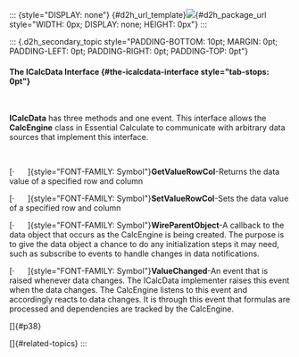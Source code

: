 ::: {style="DISPLAY: none"}
[](ms-xhelp:///?Id=d2h_url_template){#d2h_url_template}![](!package_url!){#d2h_package_url style="WIDTH: 0px; DISPLAY: none; HEIGHT: 0px"}
:::

::: {.d2h_secondary_topic style="PADDING-BOTTOM: 10pt; MARGIN: 0pt; PADDING-LEFT: 0pt; PADDING-RIGHT: 0pt; PADDING-TOP: 0pt"}
#### The ICalcData Interface {#the-icalcdata-interface style="tab-stops: 0pt"}

 

**ICalcData** has three methods and one event. This interface allows the **CalcEngine** class in Essential Calculate to communicate with arbitrary data sources that implement this interface.

 

[·      ]{style="FONT-FAMILY: Symbol"}**GetValueRowCol**-Returns the data value of a specified row and column

[·      ]{style="FONT-FAMILY: Symbol"}**SetValueRowCol**-Sets the data value of a specified row and column

[·      ]{style="FONT-FAMILY: Symbol"}**WireParentObject**-A callback to the data object that occurs as the CalcEngine is being created. The purpose is to give the data object a chance to do any initialization steps it may need, such as subscribe to events to handle changes in data notifications.

[·      ]{style="FONT-FAMILY: Symbol"}**ValueChanged**-An event that is raised whenever data changes. The ICalcData implementer raises this event when the data changes. The CalcEngine listens to this event and accordingly reacts to data changes. It is through this event that formulas are processed and dependencies are tracked by the CalcEngine.

[]{#p38} 

[]{#related-topics}
:::
